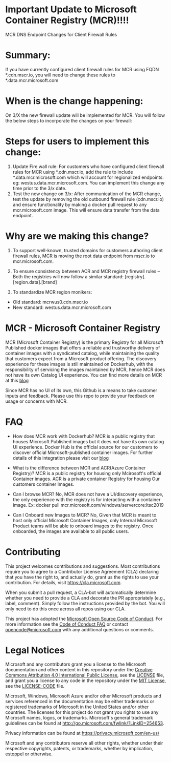 # Important Update to Microsoft Container Registry (MCR)!!!! 
MCR DNS Endpoint Changes for Client Firewall Rules

# Summary: 
If you have currently configured client firewall rules for MCR using FQDN *.cdn.mscr.io, you will need to change these rules to *.data.mcr.microsoft.com

# When is the change happening:
On 3/X the new firewall update will be implemented for MCR. You will follow the below steps to incorporate the changes on your firewall:
# Steps for users to implement this change:
1.	Update Fire wall rule: For customers who have configured client firewall rules for MCR using *.cdn.mscr.io, add the rule to include *.data.mcr.microsoft.com which will account for regionalized endpoints: eg: westus.data.mcr.microsoft.com. You can implement this change any time prior to the 3/x date.
2.	Test the new change on 3/x: After communication of the MCR change, test the update by removing the old outbound firewall rule (cdn.mscr.io) and ensure functionality by making a docker pull request to any mcr.microsoft.com image. This will ensure data transfer from the data endpoint. 

# Why are we making this change?
1.	To support well-known, trusted domains for customers authoring client firewall rules, MCR is moving the root data endpoint from mscr.io to mcr.microsoft.com.
2.	To ensure consistency between ACR and MCR registry firewall rules – Both the registries will now follow a similar standard:
[registry].[region.data].[brand]

3.	To standardize MCR region monikers:
* Old standard: mcrwus0.cdn.mscr.io
* New standard: westus.data.mcr.microsoft.com

# MCR - Microsoft Container Registry
MCR (Microsoft Container Registry) is the primary Registry for all Microsoft Published docker images that offers a reliable and trustworthy delivery of container images with a syndicated catalog, while maintaining the quality that customers expect from a  Microsoft product offering. The discovery experience for these images is still maintained on Dockerhub, with the responsibility of servicing the images maintained by MCR, hence MCR does not have its own Catalog UI experience. You can find more details on MCR at this [blog](https://cloudblogs.microsoft.com/opensource/2019/01/17/improved-discovery-experience-microsoft-containers-docker-hub/)

Since MCR has no UI of its own, this Github is a means to take customer inputs and feedback. Please use this repo to provide your feedback on usage or concerns with MCR.

# FAQ
* How does MCR work with Dockerhub?  MCR is a public registry that houses Microsoft Published images but it does not have its own catalog UI experience. Docker Hub is the official source for our customers to discover official Microsoft-published container images. For further details of this integration please visit our [blog](https://cloudblogs.microsoft.com/opensource/2019/01/17/improved-discovery-experience-microsoft-containers-docker-hub/)

* What is the difference between MCR and ACR(Azure Container Registry)?  MCR is a public registry for housing only Mcirosoft's official Container images. ACR is a private container Registry for housing Our customers container Images.

* Can I browse MCR? No, MCR does not have a UI/discovery experience, the only experience with the registry is for interacting with a container image. Ex: docker pull mcr.microsoft.com/windows/servercore:ltsc2019

* Can I Onboard new Images to MCR? No, Given that MCR is meant to host only official Microsoft Container Images, only Internal Microsoft Product teams will be able to onboard images to the registry. Once onboarded, the images are available to all public users.

# Contributing
This project welcomes contributions and suggestions.  Most contributions require you to agree to a
Contributor License Agreement (CLA) declaring that you have the right to, and actually do, grant us
the rights to use your contribution. For details, visit https://cla.microsoft.com.

When you submit a pull request, a CLA-bot will automatically determine whether you need to provide
a CLA and decorate the PR appropriately (e.g., label, comment). Simply follow the instructions
provided by the bot. You will only need to do this once across all repos using our CLA.

This project has adopted the [Microsoft Open Source Code of Conduct](https://opensource.microsoft.com/codeofconduct/).
For more information see the [Code of Conduct FAQ](https://opensource.microsoft.com/codeofconduct/faq/) or
contact [opencode@microsoft.com](mailto:opencode@microsoft.com) with any additional questions or comments.

# Legal Notices

Microsoft and any contributors grant you a license to the Microsoft documentation and other content
in this repository under the [Creative Commons Attribution 4.0 International Public License](https://creativecommons.org/licenses/by/4.0/legalcode),
see the [LICENSE](LICENSE) file, and grant you a license to any code in the repository under the [MIT License](https://opensource.org/licenses/MIT), see the
[LICENSE-CODE](LICENSE-CODE) file.

Microsoft, Windows, Microsoft Azure and/or other Microsoft products and services referenced in the documentation
may be either trademarks or registered trademarks of Microsoft in the United States and/or other countries.
The licenses for this project do not grant you rights to use any Microsoft names, logos, or trademarks.
Microsoft's general trademark guidelines can be found at http://go.microsoft.com/fwlink/?LinkID=254653.

Privacy information can be found at https://privacy.microsoft.com/en-us/

Microsoft and any contributors reserve all other rights, whether under their respective copyrights, patents,
or trademarks, whether by implication, estoppel or otherwise.
